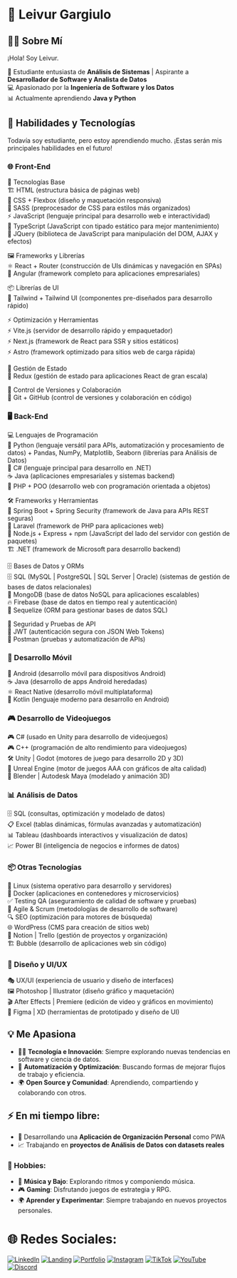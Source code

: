# 🌟 Leivur Gargiulo  

## 👩‍💻 Sobre Mí  

¡Hola! Soy Leivur.  

🚀 Estudiante entusiasta de **Análisis de Sistemas** | Aspirante a **Desarrollador de Software y Analista de Datos**  
💻 Apasionado por la **Ingeniería de Software y los Datos**  
📊 Actualmente aprendiendo **Java y Python**  

## 🔧 Habilidades y Tecnologías  

Todavía soy estudiante, pero estoy aprendiendo mucho. ¡Estas serán mis principales habilidades en el futuro!  

### 🌐 Front-End  
📌 Tecnologías Base  
   🏗 HTML (estructura básica de páginas web)  
   🎨 CSS + Flexbox (diseño y maquetación responsiva)  
   🎨 SASS (preprocesador de CSS para estilos más organizados)  
   ⚡ JavaScript (lenguaje principal para desarrollo web e interactividad)  
   🔷 TypeScript (JavaScript con tipado estático para mejor mantenimiento)  
   🧩 JQuery (biblioteca de JavaScript para manipulación del DOM, AJAX y efectos)  

🖼 Frameworks y Librerías  
   ⚛ React + Router (construcción de UIs dinámicas y navegación en SPAs)  
   🔺 Angular (framework completo para aplicaciones empresariales)  

📦 Librerías de UI  
   🎨 Tailwind + Tailwind UI (componentes pre-diseñados para desarrollo rápido)  

⚡ Optimización y Herramientas  
   ⚡ Vite.js (servidor de desarrollo rápido y empaquetador)  
   ⚡ Next.js (framework de React para SSR y sitios estáticos)  
   ⚡ Astro (framework optimizado para sitios web de carga rápida)  

🔄 Gestión de Estado  
   🔄 Redux (gestión de estado para aplicaciones React de gran escala)  

🔗 Control de Versiones y Colaboración  
   🔗 Git + GitHub (control de versiones y colaboración en código)  

### 🖥️ Back-End  
💻 Lenguajes de Programación  
   🐍 Python (lenguaje versátil para APIs, automatización y procesamiento de datos) + Pandas, NumPy, Matplotlib, Seaborn (librerías para Análisis de Datos)  
   🔵 C# (lenguaje principal para desarrollo en .NET)  
   ☕ Java (aplicaciones empresariales y sistemas backend)  
   🐘 PHP + POO (desarrollo web con programación orientada a objetos)  

🛠 Frameworks y Herramientas  
   🌱 Spring Boot + Spring Security (framework de Java para APIs REST seguras)  
   🎵 Laravel (framework de PHP para aplicaciones web)  
   🚀 Node.js + Express + npm (JavaScript del lado del servidor con gestión de paquetes)  
   🏗 .NET (framework de Microsoft para desarrollo backend)  

🗄 Bases de Datos y ORMs  
   🗄 SQL (MySQL | PostgreSQL | SQL Server | Oracle) (sistemas de gestión de bases de datos relacionales)  
   🌿 MongoDB (base de datos NoSQL para aplicaciones escalables)  
   🔥 Firebase (base de datos en tiempo real y autenticación)  
   🔗 Sequelize (ORM para gestionar bases de datos SQL)  

🔐 Seguridad y Pruebas de API  
   🔑 JWT (autenticación segura con JSON Web Tokens)  
   🧪 Postman (pruebas y automatización de APIs)  

### 📲 Desarrollo Móvil  
🤖 Android (desarrollo móvil para dispositivos Android)  
☕ Java (desarrollo de apps Android heredadas)  
⚛ React Native (desarrollo móvil multiplataforma)  
🔵 Kotlin (lenguaje moderno para desarrollo en Android)  

### 🎮 Desarrollo de Videojuegos  
🎮 C# (usado en Unity para desarrollo de videojuegos)  
🎮 C++ (programación de alto rendimiento para videojuegos)  
🛠 Unity | Godot (motores de juego para desarrollo 2D y 3D)  
🔷 Unreal Engine (motor de juegos AAA con gráficos de alta calidad)  
🎨 Blender | Autodesk Maya (modelado y animación 3D)  

### 📊 Análisis de Datos  
🗄 SQL (consultas, optimización y modelado de datos)  
📋 Excel (tablas dinámicas, fórmulas avanzadas y automatización)  
📊 Tableau (dashboards interactivos y visualización de datos)  
📈 Power BI (inteligencia de negocios e informes de datos)  

### 📦 Otras Tecnologías  
🐧 Linux (sistema operativo para desarrollo y servidores)  
🐳 Docker (aplicaciones en contenedores y microservicios)  
✅ Testing QA (aseguramiento de calidad de software y pruebas)  
📌 Agile & Scrum (metodologías de desarrollo de software)  
🔍 SEO (optimización para motores de búsqueda)  
🌐 WordPress (CMS para creación de sitios web)  
📑 Notion | Trello (gestión de proyectos y organización)  
🏗 Bubble (desarrollo de aplicaciones web sin código)  

### 🎨 Diseño y UI/UX  
🎭 UX/UI (experiencia de usuario y diseño de interfaces)  
🖼 Photoshop | Illustrator (diseño gráfico y maquetación)  
🎬 After Effects | Premiere (edición de video y gráficos en movimiento)  
🎨 Figma | XD (herramientas de prototipado y diseño de UI)  

## 💡 Me Apasiona  
- 👨‍💻 **Tecnología e Innovación**: Siempre explorando nuevas tendencias en software y ciencia de datos.  
- 🔄 **Automatización y Optimización**: Buscando formas de mejorar flujos de trabajo y eficiencia.  
- 🌍 **Open Source y Comunidad**: Aprendiendo, compartiendo y colaborando con otros.  

## ⚡ En mi tiempo libre:  
- 🎯 Desarrollando una **Aplicación de Organización Personal** como PWA  
- 📈 Trabajando en **proyectos de Análisis de Datos con datasets reales**  

### 🎨 Hobbies:  
- 🎵 **Música y Bajo**: Explorando ritmos y componiendo música.  
- 🎮 **Gaming**: Disfrutando juegos de estrategia y RPG.  
- 🌍 **Aprender y Experimentar**: Siempre trabajando en nuevos proyectos personales.  

# 🌐 Redes Sociales:  
[![LinkedIn](https://img.shields.io/badge/LinkedIn-blue)](https://linkedin.com)  [![Landing](https://img.shields.io/badge/Landing-violet)](https://)  [![Portfolio](https://img.shields.io/badge/Portfolio-yellow)](https://)  [![Instagram](https://img.shields.io/badge/Instagram-orange)](https://www.instagram.com/leivurgargiulo/)  [![TikTok](https://img.shields.io/badge/TikTok-green)](https://www.tiktok.com/@leivurgargiulo)  [![YouTube](https://img.shields.io/badge/YouTube-red)](https://www.youtube.com/@LeivurGargiulo)[![Discord](https://img.shields.io/badge/Discord-violet)](https://discord.gg/QUX3wjDz)

